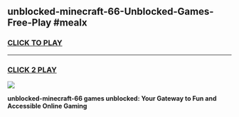 
## unblocked-minecraft-66-Unblocked-Games-Free-Play #mealx
<h3>
<a href="https://us.freeplayer.one?title=unblocked-minecraft-66&ref=9M">CLICK TO PLAY</a></h3>
<hr>

<h3>
<a href="https://us.freeplayer.one?title=unblocked-minecraft-66&ref=9M">CLICK 2 PLAY</a>
  
</h3>

<a href="https://us.freeplayer.one?title=unblocked-minecraft-66&ref=9M"><img src="https://clearcache.store/games.png"></a>


**unblocked-minecraft-66 games unblocked: Your Gateway to Fun and Accessible Online Gaming**
